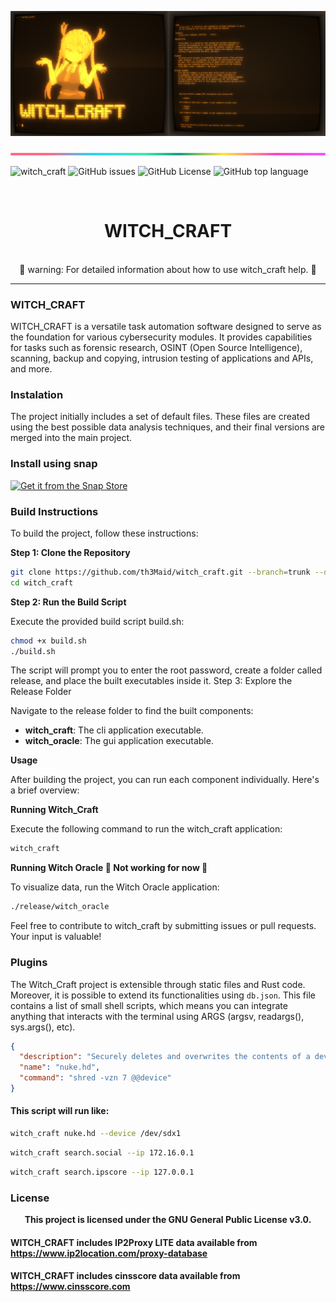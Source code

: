 ![banner](witch_docs/media_kit/splited.png)

![banner](witch_docs/images/lineBar.png)

![witch_craft](https://img.shields.io/github/actions/workflow/status/th3maid/witch_craft/witch_craft.yml)
![GitHub issues](https://img.shields.io/github/issues/th3maid/witch_craft)
![GitHub License](https://img.shields.io/github/license/th3maid/witch_craft)
![GitHub top language](https://img.shields.io/github/languages/top/th3maid/witch_craft)

<center>
  <br>
    <h1>WITCH_CRAFT</h1>
  <br>
</center>

<center>
  🚧 warning: For detailed information about how to use witch_craft help. 🚧
</center>
<hr>

### WITCH_CRAFT

WITCH_CRAFT is a versatile task automation software designed to serve as the
foundation for various cybersecurity modules. It provides capabilities for tasks
such as forensic research, OSINT (Open Source Intelligence), scanning, backup and
copying, intrusion testing of applications and APIs, and more.

### Instalation

The project initially includes a set of default files. These files
are created using the best possible data analysis techniques, and
their final versions are merged into the main project.

### Install using snap

<a href="https://snapcraft.io/witchcraft-cybersecurity">
  <img alt="Get it from the Snap Store" src="https://snapcraft.io/static/images/badges/en/snap-store-black.svg" />
</a>

### Build Instructions

To build the project, follow these instructions:

**Step 1: Clone the Repository**

```bash
git clone https://github.com/th3Maid/witch_craft.git --branch=trunk --depth 1
cd witch_craft
```

**Step 2: Run the Build Script**

Execute the provided build script build.sh:

```bash
chmod +x build.sh
./build.sh
```

The script will prompt you to enter the root password, create a folder called release, and place the built executables inside it.
Step 3: Explore the Release Folder

Navigate to the release folder to find the built components:

- **witch_craft**: The cli application executable.
- **witch_oracle**: The gui application executable.

**Usage**

After building the project, you can run each component individually. Here's a brief overview:

**Running Witch_Craft**

Execute the following command to run the witch_craft application:

```bash
witch_craft
```

**Running Witch Oracle 🚧 Not working for now 🚧**

To visualize data, run the Witch Oracle application:

```bash
./release/witch_oracle
```

Feel free to contribute to witch_craft by submitting issues or pull requests. Your input is valuable!

### Plugins

The Witch_Craft project is extensible through static files and Rust code. Moreover, it is possible to extend its functionalities using `db.json`. This file contains a list of small shell scripts, which means you can integrate anything that interacts with the terminal using ARGS (argsv, readargs(), sys.args(), etc).

```json
{
  "description": "Securely deletes and overwrites the contents of a device seven times",
  "name": "nuke.hd",
  "command": "shred -vzn 7 @@device"
}
```

#### This script will run like:

```bash
witch_craft nuke.hd --device /dev/sdx1
```

```bash
witch_craft search.social --ip 172.16.0.1
```

```bash
witch_craft search.ipscore --ip 127.0.0.1
```

### License

<center>
  <div class="center">
  <b>This project is licensed under the GNU General Public License v3.0.</b>
  </div>
</center>

#### WITCH_CRAFT includes IP2Proxy LITE data available from https://www.ip2location.com/proxy-database

#### WITCH_CRAFT includes cinsscore data available from https://www.cinsscore.com
